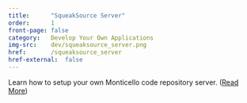 ```yaml
---
title:      "SqueakSource Server"
order:      1
front-page: false
category:   Develop Your Own Applications
img-src:    dev/squeaksource_server.png
href:       /squeaksource_server
href-external:  false
---
```

Learn how to setup your own Monticello code repository server. ([Read More](/squeaksource_server))